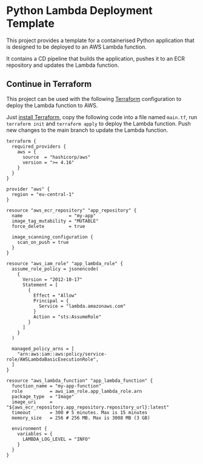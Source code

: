 # Python Lambda Deployment Template

This project provides a template for a containerised Python application that is designed to be deployed to an AWS Lambda function.

It contains a CD pipeline that builds the application, pushes it to an ECR repository and updates the Lambda function.

## Continue in Terraform

This project can be used with the following [Terraform](https://www.terraform.io/) configuration to deploy the Lambda function to AWS.

Just [install Terraform](https://developer.hashicorp.com/terraform/install?product_intent=terraform), copy the following code into a file named `main.tf`, run `terraform init` and `terraform apply` to deploy the Lambda function. Push new changes to the main branch to update the Lambda function.

```hcl
terraform {
  required_providers {
    aws = {
      source  = "hashicorp/aws"
      version = ">= 4.16"
    }
  }
}

provider "aws" {
  region = "eu-central-1"
}

resource "aws_ecr_repository" "app_repository" {
  name                 = "my-app"
  image_tag_mutability = "MUTABLE"
  force_delete         = true

  image_scanning_configuration {
    scan_on_push = true
  }
}

resource "aws_iam_role" "app_lambda_role" {
  assume_role_policy = jsonencode(
    {
      Version = "2012-10-17"
      Statement = [
        {
          Effect = "Allow"
          Principal = {
            Service = "lambda.amazonaws.com"
          }
          Action = "sts:AssumeRole"
        }
      ]
    }
  )

  managed_policy_arns = [
    "arn:aws:iam::aws:policy/service-role/AWSLambdaBasicExecutionRole",
  ]
}

resource "aws_lambda_function" "app_lambda_function" {
  function_name = "my-app-function"
  role          = aws_iam_role.app_lambda_role.arn
  package_type  = "Image"
  image_uri     = "${aws_ecr_repository.app_repository.repository_url}:latest"
  timeout       = 300 # 5 minutes. Max is 15 minutes
  memory_size   = 256 # 256 MB. Max is 3008 MB (3 GB)

  environment {
    variables = {
      LAMBDA_LOG_LEVEL = "INFO"
    }
  }
}
```
